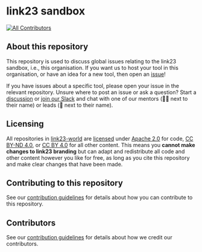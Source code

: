 # link23 sandbox

[![All Contributors](https://img.shields.io/github/all-contributors/link23-world/sandbox?color=ee8449&style=flat-square)](#contributors)

## About this repository

This repository is used to discuss global issues relating to the link23 sandbox, i.e., this organisation.
If you want us to host your tool in this organisation, or have an idea for a new tool, then open an [issue](https://github.com/link23-world/sandbox/issues)!

If you have issues about a specific tool, please open your issue in the relevant repository.
Unsure where to post an issue or ask a question? Start a [discussion](https://github.com/link23-world/sandbox/discussions) or [join our Slack](https://link23.world/slack) and chat with one of our mentors (🧑‍🏫 next to their name) or leads (👋 next to their name).

## Licensing

All repositories in [link23-world](https://github.com/link23-world) are [licensed](/LICENSE.md) under [Apache 2.0](https://www.apache.org/licenses/LICENSE-2.0) for code, [CC BY-ND 4.0](https://creativecommons.org/licenses/by-nd/4.0/), or [CC BY 4.0](https://creativecommons.org/licenses/by/4.0/) for all other content.
This means you **cannot make changes to link23 branding** but can adapt and redistribute all code and other content however you like for free, as long as you cite this repository and make clear changes that have been made.

## Contributing to this repository

See our [contribution guidelines](/CONTRIBUTING.md) for details about how you can contribute to this repository.

## Contributors

See our [contribution guidelines](/CONTRIBUTING.md) for details about how we credit our contributors.

<!-- ALL-CONTRIBUTORS-LIST:START - Do not remove or modify this section -->
<!-- prettier-ignore-start -->
<!-- markdownlint-disable -->

<!-- markdownlint-restore -->
<!-- prettier-ignore-end -->

<!-- ALL-CONTRIBUTORS-LIST:END -->
